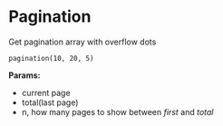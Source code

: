# Pagination

Get pagination array with overflow dots

```
pagination(10, 20, 5)
```

**Params:**

-   current page
-   total(last page)
-   n, how many pages to show between _first_ and _total_

